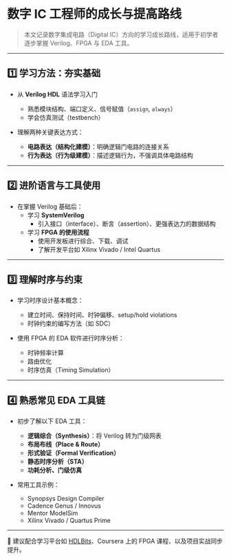 # 数字 IC 工程师的成长与提高路线

> 本文记录数字集成电路（Digital IC）方向的学习成长路线，适用于初学者逐步掌握 Verilog、FPGA 与 EDA 工具。

---

## 1️⃣ 学习方法：夯实基础

- 从 **Verilog HDL** 语法学习入门
  - 熟悉模块结构、端口定义、信号赋值（`assign`, `always`）
  - 学会仿真测试（testbench）

- 理解两种关键表达方式：
  - **电路表达（结构化建模）**：明确逻辑门电路的连接关系
  - **行为表达（行为级建模）**：描述逻辑行为，不强调具体电路结构

---

## 2️⃣ 进阶语言与工具使用

- 在掌握 Verilog 基础后：
  - 学习 **SystemVerilog**
    - 引入接口（interface）、断言（assertion）、更强表达力的数据结构
  - 学习 **FPGA 的使用流程**
    - 使用开发板进行综合、下载、调试
    - 了解开发平台如 Xilinx Vivado / Intel Quartus

---

## 3️⃣ 理解时序与约束

- 学习时序设计基本概念：
  - 建立时间、保持时间、时钟偏移、setup/hold violations
  - 时钟约束的编写方法（如 SDC）

- 使用 FPGA 的 EDA 软件进行时序分析：
  - 时钟频率计算
  - 路由优化
  - 时序仿真（Timing Simulation）

---

## 4️⃣ 熟悉常见 EDA 工具链

- 初步了解以下 EDA 工具：
  - **逻辑综合（Synthesis）**：将 Verilog 转为门级网表
  - **布局布线（Place & Route）**
  - **形式验证（Formal Verification）**
  - **静态时序分析（STA）**
  - **功耗分析、门级仿真**

- 常用工具示例：
  - Synopsys Design Compiler
  - Cadence Genus / Innovus
  - Mentor ModelSim
  - Xilinx Vivado / Quartus Prime

---

📌 建议配合学习平台如 [HDLBits](https://hdlbits.01xz.net/wiki/Main_Page)、Coursera 上的 FPGA 课程、以及项目实战同步提升。
